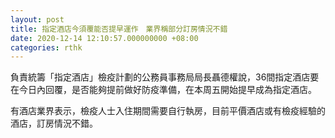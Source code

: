 ```yaml
---
layout: post
title: 指定酒店今須覆能否提早運作　業界稱部分訂房情況不錯
date: 2020-12-14 12:10:57.000000000 +08:00
categories: rthk
---
```


負責統籌「指定酒店」檢疫計劃的公務員事務局局長聶德權說，36間指定酒店要在今日內回覆，是否能夠提前做好防疫準備，在本周五開始提早成為指定酒店。

有酒店業界表示，檢疫人士入住期間需要自行執房，目前平價酒店或有檢疫經驗的酒店，訂房情況不錯。
